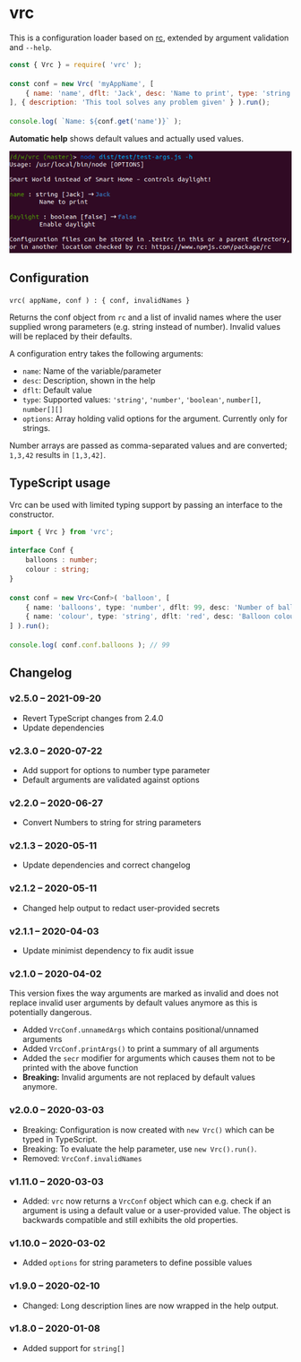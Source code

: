 # vrc

This is a configuration loader based on [rc](https://www.npmjs.com/package/rc),
extended by argument validation and `--help`.

```js
const { Vrc } = require( 'vrc' );

const conf = new Vrc( 'myAppName', [
    { name: 'name', dflt: 'Jack', desc: 'Name to print', type: 'string' },
], { description: 'This tool solves any problem given' } ).run();

console.log( `Name: ${conf.get('name')}` );
```

**Automatic help** shows default values and actually used values.

![Help demo](help-demo.png)


## Configuration

`vrc( appName, conf ) : { conf, invalidNames }`

Returns the conf object from `rc` and a list of invalid names where the user supplied wrong parameters
(e.g. string instead of number). Invalid values will be replaced by their defaults. 

A configuration entry takes the following arguments:

* `name`: Name of the variable/parameter
* `desc`: Description, shown in the help
* `dflt`: Default value
* `type`: Supported values: `'string'`, `'number'`, `'boolean'`, `number[]`, `number[][]`
* `options`: Array holding valid options for the argument. Currently only for strings.

Number arrays are passed as comma-separated values and are converted; `1,3,42` results in `[1,3,42]`.


## TypeScript usage

Vrc can be used with limited typing support by passing an interface to the constructor.

```typescript
import { Vrc } from 'vrc';

interface Conf {
    balloons : number;
    colour : string;
}

const conf = new Vrc<Conf>( 'balloon', [
    { name: 'balloons', type: 'number', dflt: 99, desc: 'Number of balloons' },
    { name: 'colour', type: 'string', dflt: 'red', desc: 'Balloon colour' },
] ).run();

console.log( conf.conf.balloons ); // 99
```


## Changelog


### v2.5.0 – 2021-09-20

* Revert TypeScript changes from 2.4.0
* Update dependencies

### v2.3.0 – 2020-07-22

* Add support for options to number type parameter
* Default arguments are validated against options


### v2.2.0 – 2020-06-27

* Convert Numbers to string for string parameters


### v2.1.3 – 2020-05-11

* Update dependencies and correct changelog


### v2.1.2 – 2020-05-11

* Changed help output to redact user-provided secrets

### v2.1.1 – 2020-04-03

* Update minimist dependency to fix audit issue

### v2.1.0 – 2020-04-02

This version fixes the way arguments are marked as invalid and does not replace invalid user arguments
by default values anymore as this is potentially dangerous.

* Added `VrcConf.unnamedArgs` which contains positional/unnamed arguments
* Added `VrcConf.printArgs()` to print a summary of all arguments
* Added the `secr` modifier for arguments which causes them not to be printed with the above function
* **Breaking:** Invalid arguments are not replaced by default values anymore.

### v2.0.0 – 2020-03-03

* Breaking: Configuration is now created with `new Vrc()` which can be typed in TypeScript.
* Breaking: To evaluate the help parameter, use `new Vrc().run()`.
* Removed: `VrcConf.invalidNames`

### v1.11.0 – 2020-03-03

* Added: `vrc` now returns a `VrcConf` object which can e.g. check
  if an argument is using a default value or a user-provided value.
  The object is backwards compatible and still exhibits the old properties.

### v1.10.0 – 2020-03-02

* Added `options` for string parameters to define possible values

### v1.9.0 – 2020-02-10

* Changed: Long description lines are now wrapped in the help output.

### v1.8.0 – 2020-01-08

* Added support for `string[]`

